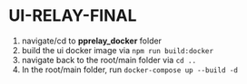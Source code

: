 # UI-RELAY-FINAL

1. navigate/cd to **pprelay_docker** folder
2. build the ui docker image via `npm run build:docker`
3. navigate back to the root/main folder via `cd ..`
4. In the root/main folder, run `docker-compose up --build -d`

